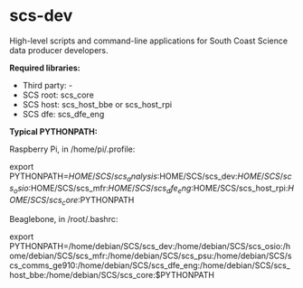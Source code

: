 # scs-dev
High-level scripts and command-line applications for South Coast Science data producer developers.

**Required libraries:** 

* Third party: -
* SCS root:  scs_core
* SCS host:  scs_host_bbe or scs_host_rpi
* SCS dfe:   scs_dfe_eng


**Typical PYTHONPATH:**

Raspberry Pi, in /home/pi/.profile:

export PYTHONPATH=$HOME/SCS/scs_analysis:$HOME/SCS/scs_dev:$HOME/SCS/scs_osio:$HOME/SCS/scs_mfr:$HOME/SCS/scs_dfe_eng:$HOME/SCS/scs_host_rpi:$HOME/SCS/scs_core:$PYTHONPATH


Beaglebone, in /root/.bashrc:

export PYTHONPATH=/home/debian/SCS/scs_dev:/home/debian/SCS/scs_osio:/home/debian/SCS/scs_mfr:/home/debian/SCS/scs_psu:/home/debian/SCS/scs_comms_ge910:/home/debian/SCS/scs_dfe_eng:/home/debian/SCS/scs_host_bbe:/home/debian/SCS/scs_core:$PYTHONPATH
